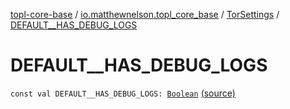 [topl-core-base](../../index.md) / [io.matthewnelson.topl_core_base](../index.md) / [TorSettings](index.md) / [DEFAULT__HAS_DEBUG_LOGS](./-d-e-f-a-u-l-t__-h-a-s_-d-e-b-u-g_-l-o-g-s.md)

# DEFAULT__HAS_DEBUG_LOGS

`const val DEFAULT__HAS_DEBUG_LOGS: `[`Boolean`](https://kotlinlang.org/api/latest/jvm/stdlib/kotlin/-boolean/index.html) [(source)](https://github.com/05nelsonm/TorOnionProxyLibrary-Android/blob/master/topl-core-base/src/main/java/io/matthewnelson/topl_core_base/TorSettings.kt#L120)